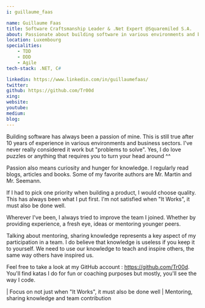 ```yaml
---
i: guillaume_faas

name: Guillaume Faas
title: Software Craftsmanship Leader & .Net Expert @Squaremiled S.A.
about: Passionate about building software in various environments and business sectors
location: Luxembourg
specialities:
    - TDD
    - DDD
    - Agile
tech-stack: .NET, C#

linkedin: https://www.linkedin.com/in/guillaumefaas/
twitter: 
github: https://github.com/Tr00d
xing: 
website: 
youtube: 
medium: 
blog: 
---
```


Building software has always been a passion of mine. This is still true after 10 years of experience in various environments and business sectors. I've never really considered it work but "problems to solve". Yes, I do love puzzles or anything that requires you to turn your head around ^^

Passion also means curiosity and hunger for knowledge. I regularly read blogs, articles and books. Some of my favorite authors are Mr. Martin and Mr. Seemann.

If I had to pick one priority when building a product, I would choose quality. This has always been what I put first. I'm not satisfied when "It Works", it must also be done well.

Wherever I've been, I always tried to improve the team I joined. Whether by providing experience, a fresh eye, ideas or mentoring younger peers.

Talking about mentoring, sharing knowledge represents a key aspect of my participation in a team. I do believe that knowledge is useless if you keep it to yourself. We need to use our knowledge to teach and inspire others, the same way others have inspired us.

Feel free to take a look at my GitHub account : https://github.com/Tr00d. You'll find katas I do for fun or coaching purposes but mostly, you'll see the way I code.



| Focus on not just when "It Works", it must also be done well | Mentoring, sharing knowledge and team contribution
